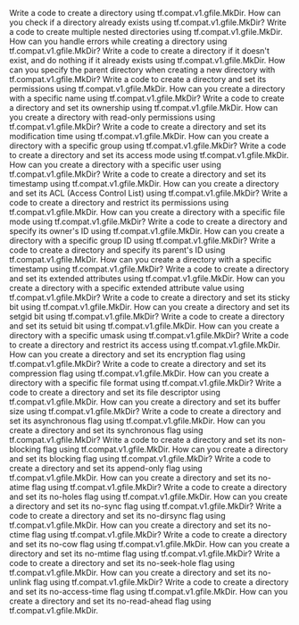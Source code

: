 Write a code to create a directory using tf.compat.v1.gfile.MkDir.
How can you check if a directory already exists using tf.compat.v1.gfile.MkDir?
Write a code to create multiple nested directories using tf.compat.v1.gfile.MkDir.
How can you handle errors while creating a directory using tf.compat.v1.gfile.MkDir?
Write a code to create a directory if it doesn't exist, and do nothing if it already exists using tf.compat.v1.gfile.MkDir.
How can you specify the parent directory when creating a new directory with tf.compat.v1.gfile.MkDir?
Write a code to create a directory and set its permissions using tf.compat.v1.gfile.MkDir.
How can you create a directory with a specific name using tf.compat.v1.gfile.MkDir?
Write a code to create a directory and set its ownership using tf.compat.v1.gfile.MkDir.
How can you create a directory with read-only permissions using tf.compat.v1.gfile.MkDir?
Write a code to create a directory and set its modification time using tf.compat.v1.gfile.MkDir.
How can you create a directory with a specific group using tf.compat.v1.gfile.MkDir?
Write a code to create a directory and set its access mode using tf.compat.v1.gfile.MkDir.
How can you create a directory with a specific user using tf.compat.v1.gfile.MkDir?
Write a code to create a directory and set its timestamp using tf.compat.v1.gfile.MkDir.
How can you create a directory and set its ACL (Access Control List) using tf.compat.v1.gfile.MkDir?
Write a code to create a directory and restrict its permissions using tf.compat.v1.gfile.MkDir.
How can you create a directory with a specific file mode using tf.compat.v1.gfile.MkDir?
Write a code to create a directory and specify its owner's ID using tf.compat.v1.gfile.MkDir.
How can you create a directory with a specific group ID using tf.compat.v1.gfile.MkDir?
Write a code to create a directory and specify its parent's ID using tf.compat.v1.gfile.MkDir.
How can you create a directory with a specific timestamp using tf.compat.v1.gfile.MkDir?
Write a code to create a directory and set its extended attributes using tf.compat.v1.gfile.MkDir.
How can you create a directory with a specific extended attribute value using tf.compat.v1.gfile.MkDir?
Write a code to create a directory and set its sticky bit using tf.compat.v1.gfile.MkDir.
How can you create a directory and set its setgid bit using tf.compat.v1.gfile.MkDir?
Write a code to create a directory and set its setuid bit using tf.compat.v1.gfile.MkDir.
How can you create a directory with a specific umask using tf.compat.v1.gfile.MkDir?
Write a code to create a directory and restrict its access using tf.compat.v1.gfile.MkDir.
How can you create a directory and set its encryption flag using tf.compat.v1.gfile.MkDir?
Write a code to create a directory and set its compression flag using tf.compat.v1.gfile.MkDir.
How can you create a directory with a specific file format using tf.compat.v1.gfile.MkDir?
Write a code to create a directory and set its file descriptor using tf.compat.v1.gfile.MkDir.
How can you create a directory and set its buffer size using tf.compat.v1.gfile.MkDir?
Write a code to create a directory and set its asynchronous flag using tf.compat.v1.gfile.MkDir.
How can you create a directory and set its synchronous flag using tf.compat.v1.gfile.MkDir?
Write a code to create a directory and set its non-blocking flag using tf.compat.v1.gfile.MkDir.
How can you create a directory and set its blocking flag using tf.compat.v1.gfile.MkDir?
Write a code to create a directory and set its append-only flag using tf.compat.v1.gfile.MkDir.
How can you create a directory and set its no-atime flag using tf.compat.v1.gfile.MkDir?
Write a code to create a directory and set its no-holes flag using tf.compat.v1.gfile.MkDir.
How can you create a directory and set its no-sync flag using tf.compat.v1.gfile.MkDir?
Write a code to create a directory and set its no-dirsync flag using tf.compat.v1.gfile.MkDir.
How can you create a directory and set its no-ctime flag using tf.compat.v1.gfile.MkDir?
Write a code to create a directory and set its no-cow flag using tf.compat.v1.gfile.MkDir.
How can you create a directory and set its no-mtime flag using tf.compat.v1.gfile.MkDir?
Write a code to create a directory and set its no-seek-hole flag using tf.compat.v1.gfile.MkDir.
How can you create a directory and set its no-unlink flag using tf.compat.v1.gfile.MkDir?
Write a code to create a directory and set its no-access-time flag using tf.compat.v1.gfile.MkDir.
How can you create a directory and set its no-read-ahead flag using tf.compat.v1.gfile.MkDir.